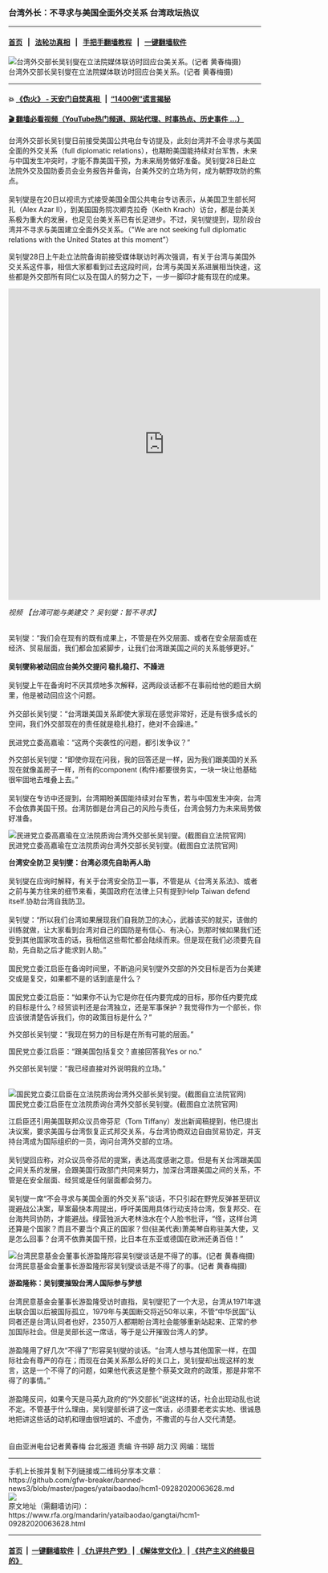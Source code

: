 ### 台湾外长：不寻求与美国全面外交关系 台湾政坛热议
------------------------

#### [首页](https://github.com/gfw-breaker/banned-news3/blob/master/README.md) &nbsp;&nbsp;|&nbsp;&nbsp; [法轮功真相](https://github.com/begood0513/basic/blob/master/README.md)  &nbsp;&nbsp;|&nbsp;&nbsp; [手把手翻墙教程](https://github.com/gfw-breaker/guides/wiki)  &nbsp;&nbsp;|&nbsp;&nbsp; [一键翻墙软件](https://github.com/gfw-breaker/nogfw/blob/master/README.md)  



<div id="headerimg">
 <img alt="台湾外交部长吴钊燮在立法院媒体联访时回应台美关系。(记者 黄春梅摄)" src="https://www.rfa.org/mandarin/yataibaodao/gangtai/hcm1-09282020063628.html/543391d771ee0928.jpg/@@images/e5df092a-5116-4286-a24c-dcc5ac40ebd0.jpeg" title="台湾外交部长吴钊燮在立法院媒体联访时回应台美关系。(记者 黄春梅摄)"/>
 <div id="headerimgcontents">
  <div id="headerimgcaption">
   <span>
    台湾外交部长吴钊燮在立法院媒体联访时回应台美关系。(记者 黄春梅摄)
   </span>
   <!-- zoomattribute -->
  </div>
  <!-- headerimgcaption -->
 </div>
 <!-- headerimagecontents -->
</div>

<hr/>


#### 💥 [《伪火》 - 天安门自焚真相 ](http://158.247.195.190:10000/videos/blog/weihuo.html)&nbsp; |&nbsp; [“1400例”谎言揭秘  ](http://158.247.195.190:10000/videos/blog/jiexi1400.html)

#### [ 🎬  翻墙必看视频（YouTube热门频道、网站代理、时事热点、历史事件 ...）](https://github.com/gfw-breaker/links/blob/master/banned.md)

<div id="storytext">
 <div>
  <div class="slot_header">
  </div>
 </div>
 <p>
 </p>
 <p>
  台湾外交部长吴钊燮日前接受美国公共电台专访提及，此刻台湾并不会寻求与美国全面的外交关系（full diplomatic relations），也期盼美国能持续对台军售，未来与中国发生冲突时，才能不靠美国干预，为未来局势做好准备。吴钊燮28日赴立法院外交及国防委员会业务报告并备询，台美外交的立场为何，成为朝野攻防的焦点。
  <br/>
  <br/>
  吴钊燮是在20日以视讯方式接受美国全国公共电台专访表示，从美国卫生部长阿扎（Alex Azar II），到美国国务院次卿克拉奇（Keith Krach）访台，都是台美关系极为重大的发展，也足见台美关系已有长足进步。不过，吴钊燮提到，现阶段台湾并不寻求与美国建立全面外交关系。（"We are not seeking full diplomatic relations with the United States at this moment”）
 </p>
 <p>
 </p>
 <p>
 </p>
 <p>
  吴钊燮28日上午赴立法院备询前接受媒体联访时再次强调，有关于台湾与美国外交关系这件事，相信大家都看到过去这段时间，台湾与美国关系进展相当快速，这些都是外交部所有同仁以及在国人的努力之下，一步一脚印才能有现在的成果。
 </p>
 <p>
 </p>
 <p>
  <iframe frameborder="0" height="620" scrolling="no" src="https://www.facebook.com/plugins/video.php?href=https%3A%2F%2Fwww.facebook.com%2FRFAChinese%2Fvideos%2F2774716956137342%2F&amp;show_text=0&amp;width=622" width="622">
  </iframe>
 </p>
 <p>
  <i>
   视频
   <span class="hzawbc8m oo9gr5id hnhda86s b2s5l15y o3w64lxj rwim8176 c8b282yb mau55g9w fe6kdd0r ns63r2gh aigsh9s9 nxhoafnm keod5gw0 a8c37x1j rrkovp55 c1et5uql qv66sw1b hpfvmrgz d2edcug0" dir="auto">
    <span class="r8blr3vg l9j0dhe7 stjgntxs ni8dbmo4 a8c37x1j">
     【台湾可能与美建交？ 吴钊燮：暂不寻求】
    </span>
   </span>
  </i>
 </p>
 <p>
  <br/>
  吴钊燮：“我们会在现有的既有成果上，不管是在外交层面、或者在安全层面或在经济、贸易层面，我们都会加紧脚步，让我们台湾跟美国之间的关系能够更好。”
  <br/>
  <br/>
  <b>
   吴钊燮称被动回应台美外交提问 稳扎稳打、不躁进
  </b>
  <br/>
  <br/>
  吴钊燮上午在备询时不厌其烦地多次解释，这两段谈话都不在事前给他的题目大纲里，他是被动回应这个问题。
  <br/>
  <br/>
  外交部长吴钊燮：“台湾跟美国关系即使大家现在感觉非常好，还是有很多成长的空间，我们外交部现在的责任就是稳扎稳打，绝对不会躁进。”
  <br/>
  <br/>
  民进党立委高嘉瑜：“这两个突袭性的问题，都引发争议？”
 </p>
 <p>
  外交部长吴钊燮：“即使你现在问我，我的回答还是一样，因为我们跟美国的关系现在就像盖房子一样，所有的component (构件)都要很务实，一块一块让他基础很牢固地去堆叠上去。”
  <br/>
  <br/>
  吴钊燮在专访中还提到，台湾期盼美国能持续对台军售，若与中国发生冲突，台湾不会依靠美国干预。台湾防御是台湾自己的风险与责任，台湾会努力为未来局势做好准备。
 </p>
 <p>
 </p>
 <p>
  <div class="image-inline captioned" style="width:640px;">
   <div style="width:640px;">
    <img alt="民进党立委高嘉瑜在立法院质询台湾外交部长吴钊燮。(截图自立法院官网)" src="https://www.rfa.org/mandarin/yataibaodao/gangtai/hcm1-09282020063628.html/622a57162020-09-284e0b53481.00.37.png" title="民进党立委高嘉瑜在立法院质询台湾外交部长吴钊燮。(截图自立法院官网)"/>
   </div>
   <div class="image-caption">
    <span style="width:640px;">
     民进党立委高嘉瑜在立法院质询台湾外交部长吴钊燮。(截图自立法院官网)
    </span>
    <span class="copyright">
    </span>
   </div>
  </div>
 </p>
 <p>
  <b>
   台湾安全防卫 吴钊燮：台湾必须先自助再人助
  </b>
  <br/>
  <br/>
  吴钊燮在应询时解释，有关于台湾安全防卫一事，不管是从《台湾关系法》、或者之前与美方往来的细节来看，美国政府在法律上只有提到Help Taiwan defend itself.协助台湾自我防卫。
  <br/>
  <br/>
  吴钊燮：“所以我们台湾如果展现我们自我防卫的决心，武器该买的就买，该做的训练就做，让大家看到台湾对自己的国防是有信心、有决心，到那时候如果我们还受到其他国家攻击的话，我相信这些帮忙都会陆续而来。但是现在我们必须要先自助，先自助之后才能求到人助。”
  <br/>
  <br/>
  国民党立委江启臣在备询时间里，不断追问吴钊燮外交部的外交目标是否为台美建交或是复交，如果都不是的话到底是什么？
  <br/>
  <br/>
  国民党立委江启臣：“如果你不认为它是你在任内要完成的目标，那你任内要完成的目标是什么？经贸谈判还是台湾独立，还是军事保护？我觉得作为一个部长，你应该很清楚告诉我们，你的政策目标是什么？”
 </p>
 <p>
  外交部长吴钊燮：“我现在努力的目标是在所有可能的层面。”
 </p>
 <p>
  国民党立委江启臣：“跟美国包括复交？直接回答我Yes or no.”
 </p>
 <p>
  外交部长吴钊燮：“我已经直接对外说明我的立场。”
  <br/>
  <br/>
 </p>
 <p>
  <div class="image-inline captioned" style="width:640px;">
   <div style="width:640px;">
    <img alt="国民党立委江启臣在立法院质询台湾外交部长吴钊燮。(截图自立法院官网)" src="https://www.rfa.org/mandarin/yataibaodao/gangtai/hcm1-09282020063628.html/622a57162020-09-284e0b53481.12.33.png" title="国民党立委江启臣在立法院质询台湾外交部长吴钊燮。(截图自立法院官网)"/>
   </div>
   <div class="image-caption">
    <span style="width:640px;">
     国民党立委江启臣在立法院质询台湾外交部长吴钊燮。(截图自立法院官网)
    </span>
    <span class="copyright">
    </span>
   </div>
  </div>
 </p>
 <p>
  江启臣还引用美国联邦众议员帝芬尼（Tom Tiffany）发出新闻稿提到，他已提出决议案，要求美国与台湾恢复正式邦交关系，与台湾协商双边自由贸易协定，并支持台湾成为国际组织的一员，询问台湾外交部的立场。
  <br/>
  <br/>
  吴钊燮回应称，对众议员帝芬尼的提案，表达高度感谢之意。但是有关台湾跟美国之间关系的发展，会跟美国行政部门共同来努力，加深台湾跟美国之间的关系，不管是在安全层面、经贸或是任何层面都会努力。
  <br/>
  <br/>
  吴钊燮一席“不会寻求与美国全面的外交关系”谈话，不只引起在野党反弹甚至研议提避战公决案，草案最快本周提出，呼吁美国用具体行动支持台湾，恢复邦交、在台海共同协防，才能避战。绿营独派大老林浊水在个人脸书批评，“怪，这样台湾还算是个国家？而且不要当个真正的国家？但(驻美代表)萧美琴自称驻美大使，又是怎么回事？台湾不依靠美国干预，比日本在东亚或德国在欧洲还勇百倍！”
 </p>
 <p>
 </p>
 <p>
  <div class="image-inline captioned" style="width:640px;">
   <div style="width:640px;">
    <img alt="台湾民意基金会董事长游盈隆形容吴钊燮谈话是不得了的事。(记者 黄春梅摄)" src="https://www.rfa.org/mandarin/yataibaodao/gangtai/hcm1-09282020063628.html/6e3876c896860928.jpg" title="台湾民意基金会董事长游盈隆形容吴钊燮谈话是不得了的事。(记者 黄春梅摄)"/>
   </div>
   <div class="image-caption">
    <span style="width:640px;">
     台湾民意基金会董事长游盈隆形容吴钊燮谈话是不得了的事。(记者 黄春梅摄)
    </span>
    <span class="copyright">
    </span>
   </div>
  </div>
 </p>
 <p>
  <b>
   游盈隆称：吴钊燮摧毁台湾人国际参与梦想
  </b>
  <br/>
  <br/>
  台湾民意基金会董事长游盈隆受访时直指，吴钊燮犯了一个大忌，台湾从1971年退出联合国以后被国际孤立，1979年与美国断交将近50年以来，不管“中华民国”认同者还是台湾认同者也好，2350万人都期盼台湾社会能够重新站起来、正常的参加国际社会。但是吴部长这一席话，等于是公开摧毁台湾人的梦。
  <br/>
  <br/>
  游盈隆用了好几次“不得了”形容吴钊燮的谈话。“台湾人想与其他国家一样，在国际社会有尊严的存在；而现在台美关系那么好的关口上，吴钊燮却出现这样的发言，这是一个不得了的问题，如果他代表这是整个蔡英文政府的政策，那是非常不得了的事情。”
  <br/>
  <br/>
  游盈隆反问，如果今天是马英九政府的“外交部长”说这样的话，社会出现动乱也说不定。不管基于什么理由，吴钊燮部长讲了这一席话，必须要老老实实地、很诚恳地把讲这些话的动机和理由很坦诚的、不虚伪，不撒谎的与台人交代清楚。
  <br/>
  <br/>
  <br/>
  自由亚洲电台记者黄春梅 台北报道 责编 许书婷 胡力汉 网编：瑞哲
 </p>
</div>

<hr/>
手机上长按并复制下列链接或二维码分享本文章：<br/>
https://github.com/gfw-breaker/banned-news3/blob/master/pages/yataibaodao/hcm1-09282020063628.md <br/>
<a href='https://github.com/gfw-breaker/banned-news3/blob/master/pages/yataibaodao/hcm1-09282020063628.md'><img src='https://github.com/gfw-breaker/banned-news3/blob/master/pages/yataibaodao/hcm1-09282020063628.md.png'/></a> <br/>
原文地址（需翻墙访问）：https://www.rfa.org/mandarin/yataibaodao/gangtai/hcm1-09282020063628.html


------------------------
#### [首页](https://github.com/gfw-breaker/banned-news3/blob/master/README.md) &nbsp;|&nbsp; [一键翻墙软件](https://github.com/gfw-breaker/nogfw/blob/master/README.md) &nbsp;| [《九评共产党》](https://github.com/gfw-breaker/9ping.md/blob/master/README.md#九评之一评共产党是什么) | [《解体党文化》](https://github.com/gfw-breaker/jtdwh.md/blob/master/README.md) | [《共产主义的终极目的》](https://github.com/gfw-breaker/gczydzjmd.md/blob/master/README.md)


<img src='http://gfw-breaker.win/banned-news3/pages/yataibaodao/hcm1-09282020063628.md' width='0px' height='0px'/>